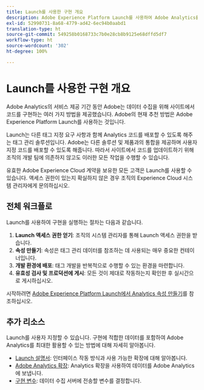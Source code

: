 ```yaml
---
title: Launch를 사용한 구현 개요
description: Adobe Experience Platform Launch를 사용하여 Adobe Analytics를 구현하는 방법을 알아봅니다.
exl-id: 52990731-8a68-4779-ad42-6ec94b0aabd1
translation-type: ht
source-git-commit: 549258b0168733c7b0e28cb8b9125e68dffd5df7
workflow-type: ht
source-wordcount: '302'
ht-degree: 100%

---
```


# Launch를 사용한 구현 개요

Adobe Analytics의 서비스 제공 기간 동안 Adobe는 데이터 수집을 위해 사이트에서 코드를 구현하는 여러 가지 방법을 제공했습니다. Adobe의 현재 추천 방법은 Adobe Experience Platform Launch를 사용하는 것입니다.

Launch는 다른 태그 지정 요구 사항과 함께 Analytics 코드를 배포할 수 있도록 해주는 태그 관리 솔루션입니다. Adobe는 다른 솔루션 및 제품과의 통합을 제공하며 사용자 지정 코드를 배포할 수 있도록 해줍니다. 따라서 사이트에서 코드를 업데이트하기 위해 조직의 개발 팀에 의존하지 않고도 이러한 모든 작업을 수행할 수 있습니다.

유효한 Adobe Experience Cloud 계약을 보유한 모든 고객은 Launch를 사용할 수 있습니다. 액세스 권한이 있는지 확실하지 않은 경우 조직의 Experience Cloud 시스템 관리자에게 문의하십시오.

## 전체 워크플로

Launch를 사용하여 구현을 실행하는 절차는 다음과 같습니다.

1. **Launch 액세스 권한 얻기**: 조직의 시스템 관리자를 통해 Launch 액세스 권한을 받습니다.
2. **속성 만들기**: 속성은 태그 관리 데이터를 참조하는 데 사용되는 매우 중요한 컨테이너입니다.
3. **개발 환경에 배포**: 태그 개발을 반복적으로 수행할 수 있는 환경을 마련합니다.
4. **유효성 검사 및 프로덕션에 게시**: 모든 것이 제대로 작동하는지 확인한 후 실시간으로 게시하십시오.

시작하려면 [Adobe Experience Platform Launch에서 Analytics 속성 만들기](create-analytics-property.md)를 참조하십시오.

## 추가 리소스

Launch를 사용자 지정할 수 있습니다. 구현에 적합한 데이터를 포함하여 Adobe Analytics를 최대한 활용할 수 있는 방법에 대해 자세히 알아봅니다.

* [Launch 설명서](https://docs.adobe.com/content/help/ko-KR/launch/using/overview.html): 인터페이스 작동 방식과 사용 가능한 확장에 대해 알아봅니다.
* [Adobe Analytics 확장](https://docs.adobe.com/content/help/ko-KR/launch/using/extensions-ref/adobe-extension/analytics-extension/overview.html): Analytics 확장을 사용하여 데이터를 Adobe Analytics에 보냅니다.
* [구현 변수](../vars/overview.md): 데이터 수집 서버에 전송할 변수를 결정합니다.
